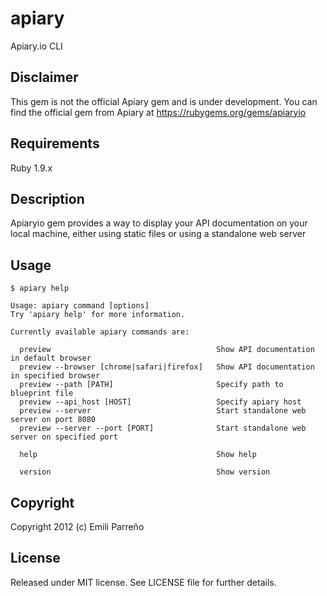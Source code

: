 apiary
=============

Apiary.io CLI

## Disclaimer

This gem is not the official Apiary gem and is under development. You can find the
official gem from Apiary at https://rubygems.org/gems/apiaryio

## Requirements

Ruby 1.9.x

## Description

Apiaryio gem provides a way to display your API documentation on your local
machine, either using static files or using a standalone web server

## Usage

    $ apiary help

    Usage: apiary command [options]
    Try 'apiary help' for more information.

    Currently available apiary commands are:

      preview                                     Show API documentation in default browser
      preview --browser [chrome|safari|firefox]   Show API documentation in specified browser
      preview --path [PATH]                       Specify path to blueprint file
      preview --api_host [HOST]                   Specify apiary host
      preview --server                            Start standalone web server on port 8080
      preview --server --port [PORT]              Start standalone web server on specified port

      help                                        Show help

      version                                     Show version

## Copyright

Copyright 2012 (c) Emili Parreño

## License

Released under MIT license. See LICENSE file for further details.

